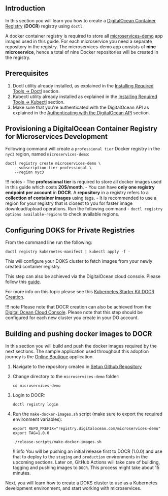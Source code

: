 ## Introduction

In this section you will learn you how to create a [DigitalOcean Container Registry](https://docs.digitalocean.com/products/container-registry/) (**DOCR**) registry using `doctl`.

A docker container registry is required to store all [microservices-demo](https://github.com/digitalocean/kubernetes-sample-apps/tree/master/microservices-demo) app images used in this guide. For each microservice you need a separate repository in the registry. The microservices-demo app consists of **nine microservice**, hence a total of nine Docker repositories will be created in the registry.

## Prerequisites

1. Doctl utility already installed, as explained in the [Installing Required Tools -> Doctl](installing-required-tools.md#installing-doctl) section.
2. Kubectl utility already installed as explained in the [Installing Required Tools -> Kubectl](installing-required-tools.md#installing-kubectl) section.
3. Make sure that you're authenticated with the DigitalOcean API as explained in the [Authenticating with the DigitalOcean API](do-api-auth.md) section.

## Provisioning a DigitalOcean Container Registry for Microservices Development

Following command will create a `professional tier` Docker registry in the `nyc3` region, named `microservices-demo`:

```shell
doctl registry create microservices-demo \
    --subscription-tier professional \
    --region nyc3
```

!!! notes
    - The **professional tier** is required to store all docker images used in this guide which costs **20$/month**.
    - You can have **only one registry endpoint per account** in **DOCR**. A **repository** in a registry refers to a **collection of container images** using tags.
    - It is recommended to use a region for your registry that is closest to you for faster image download/upload operations. Run the following command - `doctl registry options available-regions` to check available regions.

## Configuring DOKS for Private Registries

From the command line run the following:

```shell
doctl registry kubernetes-manifest | kubectl apply -f -
```

This will configure your DOKS cluster to fetch images from your newly created container registry.

This step can also be achieved via the DigitalOcean cloud console. Please follow this [guide](https://docs.digitalocean.com/products/container-registry/how-to/use-registry-docker-kubernetes/#kubernetes-integration).

For more info on this topic please see this [Kubernetes Starter Kit DOCR Creation](https://github.com/digitalocean/Kubernetes-Starter-Kit-Developers/tree/main/02-setup-DOCR).

!!! note
    Please note that DOCR creation can also be achieved from the [Digital Ocean Cloud Console](https://docs.digitalocean.com/products/container-registry/quickstart/).
    Please note that this step should be configured for each new cluster you create in your DO account.

## Building and pushing docker images to DOCR

In this section you will build and push the docker images required by the next sections. The sample application used throughout this adoption journey is the [Online Boutique](https://github.com/digitalocean/kubernetes-sample-apps/tree/master/microservices-demo) application.

1. Navigate to the repository created in [Setup Github Repository](setup-github-repository.md)

2. Change directory to the `microservices-demo` folder:

    ```shell
    cd microservices-demo
    ```

3. Login to DOCR:

    ```shell
    doctl registry login
    ```

4. Run the `make-docker-images.sh` script (make sure to export the required environment variables):

    ```shell
    export REPO_PREFIX="registry.digitalocean.com/microservices-demo"
    export TAG=1.0.0

    ./release-scripts/make-docker-images.sh
    ```

    !!!info
        You will be pushing an initial release first to DOCR (1.0.0) and use that to deploy to the `staging` and `production` environments in the upcoming sections. Later on, GitHub Actions will take care of building, tagging and pushing images to `DOCR`.
        This process might take about 15 minutes.

Next, you will learn how to create a DOKS cluster to use as a Kubernetes development environment, and start working with microservices.
